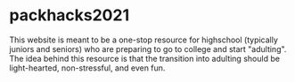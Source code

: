 # packhacks2021

This website is meant to be a one-stop resource for highschool (typically juniors and seniors) who are preparing to go to college and start "adulting". The idea behind this resource is that the transition into adulting should be light-hearted, non-stressful, and even fun.  
